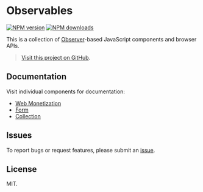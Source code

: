 # Observables

<!-- BADGES/ -->

<span class="badge-npmversion"><a href="https://npmjs.org/package/@webqit/observables" title="View this project on NPM"><img src="https://img.shields.io/npm/v/@webqit/observables.svg" alt="NPM version" /></a></span>
<span class="badge-npmdownloads"><a href="https://npmjs.org/package/@webqit/observables" title="View this project on NPM"><img src="https://img.shields.io/npm/dm/@webqit/observables.svg" alt="NPM downloads" /></a></span>

<!-- /BADGES -->

This is a collection of [Observer](https://webqit.io/tooling/observer)-based JavaScript components and browser APIs.

> [Visit this project on GitHub](https://github.com/webqit/observables).

## Documentation
Visit individual components for documentation:
+ [Web Monetization](web-monetization)
+ [Form](form)
+ [Collection](collection)

## Issues
To report bugs or request features, please submit an [issue](https://github.com/webqit/observables/issues).

## License
MIT.
